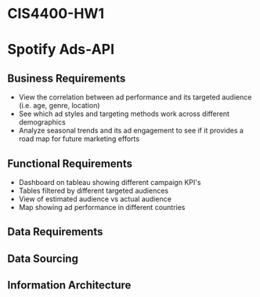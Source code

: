 # CIS4400-HW1
# Spotify Ads-API 

## Business Requirements

- View the correlation between ad performance and its targeted audience (i.e. age, genre, location)
- See which ad styles and targeting methods work across different demographics
- Analyze seasonal trends and its ad engagement to see if it provides a road map for future marketing efforts

## Functional Requirements 

- Dashboard on tableau showing different campaign KPI's 
- Tables filtered by different targeted audiences
- View of estimated audience vs actual audience
- Map showing ad performance in different countries
   
## Data Requirements 

## Data Sourcing 

## Information Architecture 
